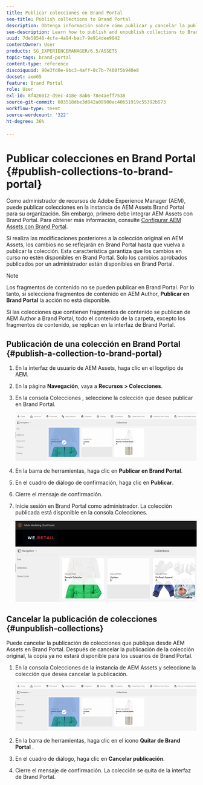 ```yaml
---
title: Publicar colecciones en Brand Portal
seo-title: Publish collections to Brand Portal
description: Obtenga información sobre cómo publicar y cancelar la publicación de colecciones en Brand Portal.
seo-description: Learn how to publish and unpublish collections to Brand Portal.
uuid: 7de58548-4cfa-4a94-bac7-9e914dee9042
contentOwner: User
products: SG_EXPERIENCEMANAGER/6.5/ASSETS
topic-tags: brand-portal
content-type: reference
discoiquuid: 90e3fd0e-9bc3-4aff-8c7b-7408f5b940e8
docset: aem65
feature: Brand Portal
role: User
exl-id: 8f426012-d9ec-418e-8ab6-78e4aeff7538
source-git-commit: 603518dbe3d842a08900ac40651919c55392b573
workflow-type: tm+mt
source-wordcount: '322'
ht-degree: 36%

---
```


# Publicar colecciones en Brand Portal {#publish-collections-to-brand-portal}

Como administrador de recursos de Adobe Experience Manager (AEM), puede publicar colecciones en la instancia de AEM Assets Brand Portal para su organización. Sin embargo, primero debe integrar AEM Assets con Brand Portal. Para obtener más información, consulte [Configurar AEM Assets con Brand Portal](/help/assets/configure-aem-assets-with-brand-portal.md).

Si realiza las modificaciones posteriores a la colección original en AEM Assets, los cambios no se reflejarán en Brand Portal hasta que vuelva a publicar la colección. Esta característica garantiza que los cambios en curso no estén disponibles en Brand Portal. Solo los cambios aprobados publicados por un administrador están disponibles en Brand Portal.

>[!NOTE]
>
>Los fragmentos de contenido no se pueden publicar en Brand Portal. Por lo tanto, si selecciona fragmentos de contenido en AEM Author, **Publicar en Brand Portal** la acción no está disponible.
>
>Si las colecciones que contienen fragmentos de contenido se publican de AEM Author a Brand Portal, todo el contenido de la carpeta, excepto los fragmentos de contenido, se replican en la interfaz de Brand Portal.

## Publicación de una colección en Brand Portal {#publish-a-collection-to-brand-portal}

1. En la interfaz de usuario de AEM Assets, haga clic en el logotipo de AEM.
1. En la página **Navegación**, vaya a **Recursos > Colecciones**.
1. En la consola Colecciones , seleccione la colección que desee publicar en Brand Portal.

   ![select_collection](assets/select_collection.png)

1. En la barra de herramientas, haga clic en **Publicar en Brand Portal**.
1. En el cuadro de diálogo de confirmación, haga clic en **Publicar**.
1. Cierre el mensaje de confirmación.
1. Inicie sesión en Brand Portal como administrador. La colección publicada está disponible en la consola Colecciones.

   ![colección publicada](assets/published_collection.png)

## Cancelar la publicación de colecciones {#unpublish-collections}

Puede cancelar la publicación de colecciones que publique desde AEM Assets en Brand Portal. Después de cancelar la publicación de la colección original, la copia ya no estará disponible para los usuarios de Brand Portal.

1. En la consola Colecciones de la instancia de AEM Assets y seleccione la colección que desea cancelar la publicación.

   ![select_collection-1](assets/select_collection-1.png)

1. En la barra de herramientas, haga clic en el icono **Quitar de Brand Portal** .
1. En el cuadro de diálogo, haga clic en **Cancelar publicación**.
1. Cierre el mensaje de confirmación. La colección se quita de la interfaz de Brand Portal.
